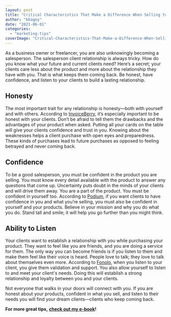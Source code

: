 ```yaml
---
layout: post
title: "Critical Characteristics That Make a Difference When Selling to Your Clients"
author: "kbagoy"
date: "2021-06-01"
categories: 
  - "marketing-tips"
coverImage: "Critical-Characteristics-That-Make-a-Difference-When-Selling-to-Your-Customers.png"
---
```


As a business owner or freelancer, you are also unknowingly becoming a salesperson. The salesperson client relationship is always tricky. How do you know what your future and current clients need? Here’s a secret; your clients care less about the product and more about the relationship they have with you. That is what keeps them coming back. Be honest, have confidence, and listen to your clients to build a lasting relationship.

## **Honesty**

The most important trait for any relationship is honesty—both with yourself and with others. According to [InvoiceBerry](https://www.invoiceberry.com/blog/honesty-when-speaking-to-customers/), it’s especially important to be honest with your clients. Don’t be afraid to tell them the drawbacks and the advantages of your product when asked. Putting all your cards on the table will give your clients confidence and trust in you. Knowing about the weaknesses helps a client purchase with open eyes and preparedness. These kinds of purchases lead to future purchases as opposed to feeling betrayed and never coming back.

## **Confidence**

To be a good salesperson, you must be confident in the product you are selling. You must know every detail available with the product to answer any questions that come up. Uncertainty puts doubt in the minds of your clients and will drive them away. You are a part of the product. You must be confident in yourself too. According to [Podium](https://www.podium.com/article/why-insurance-agents-fail/), if you want clients to have confidence in you and what you’re selling, you must also be confident in yourself and your products. Believe in your mission and why you do what you do. Stand tall and smile; it will help you go further than you might think.

## **Ability to Listen**

Your clients want to establish a relationship with you while purchasing your product. They want to feel like you are friends, and you are doing a service for them. The only way you can become friends is if you listen to them and make them feel like their voice is heard. People love to talk; they love to talk about themselves even more. According to [Fonolo](https://fonolo.com/blog/2018/04/why-active-listening-is-the-best-customer-service-skill/), when you listen to your client, you give them validation and support. You also allow yourself to listen to and meet your client's needs. Doing this will establish a strong relationship and loyalty between you and your clients.

Not everyone that walks in your doors will connect with you. If you are honest about your products, confident in what you sell, and listen to their needs you will find your dream clients—clients who keep coming back.

**For more great tips,** [**check out my e-book**](https://ebook.katebagoy.com/lto)**!**

